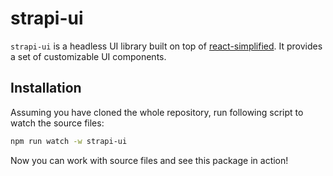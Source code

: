 # strapi-ui

`strapi-ui` is a headless UI library built on top of [react-simplified](../react-simplified//README.md). It provides a set of customizable UI components.

## Installation

Assuming you have cloned the whole repository, run following script to watch the source files:

```bash
npm run watch -w strapi-ui
```

Now you can work with source files and see this package in action!

